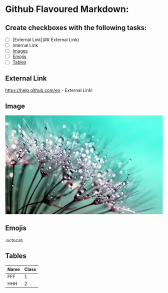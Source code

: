 # Github Flavoured Markdown:


## Create checkboxes with the following tasks: 
  - [ ] [External Link](## External Link)
  - [ ] Internal Link
  - [ ] [Images]()
  - [ ] [Emojis]()
  - [ ] [Tables]()
  
## External Link
https://help.github.com/en - External Link!

## Image
![Photo](/dandelion-445228_1920.jpg)

## Emojis
 :octocat:
 
## Tables
Name| Class
--- | -----
FFF|1
HHH | 2
